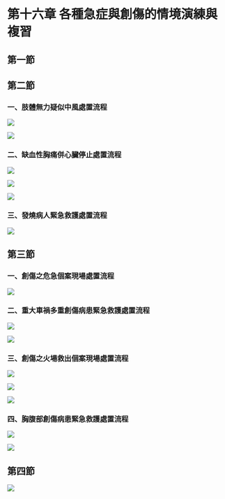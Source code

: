 # 第十六章 各種急症與創傷的情境演練與複習

## 第一節

## 第二節

### 一、肢體無力疑似中風處置流程

![](.gitbook/assets/330.jpg)

![](.gitbook/assets/331.jpg)

### 二、缺血性胸痛併心臟停止處置流程

![](.gitbook/assets/332.jpg)

![](.gitbook/assets/333.jpg)

![](.gitbook/assets/334.jpg)

### 三、發燒病人緊急救護處置流程

![](.gitbook/assets/335.jpg)

## 第三節

### 一、創傷之危急個案現場處置流程

![](.gitbook/assets/336.jpg)

### 二、重大車禍多重創傷病患緊急救護處置流程

![](.gitbook/assets/337.jpg)

![](.gitbook/assets/338.jpg)

### 三、創傷之火場救出個案現場處置流程

![](.gitbook/assets/339.jpg)

![](.gitbook/assets/340.jpg)

![](.gitbook/assets/341.jpg)

### 四、胸腹部創傷病患緊急救護處置流程

![](.gitbook/assets/342.jpg)

![](.gitbook/assets/343.jpg)

## 第四節

![](.gitbook/assets/344.jpg)



